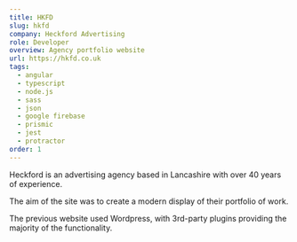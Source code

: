 ```yaml
---
title: HKFD
slug: hkfd
company: Heckford Advertising
role: Developer
overview: Agency portfolio website
url: https://hkfd.co.uk
tags:
  - angular
  - typescript
  - node.js
  - sass
  - json
  - google firebase
  - prismic
  - jest
  - protractor
order: 1
---
```


Heckford is an advertising agency based in Lancashire with over 40 years of experience.

The aim of the site was to create a modern display of their portfolio of work.

The previous website used Wordpress, with 3rd-party plugins providing the majority of the functionality.
